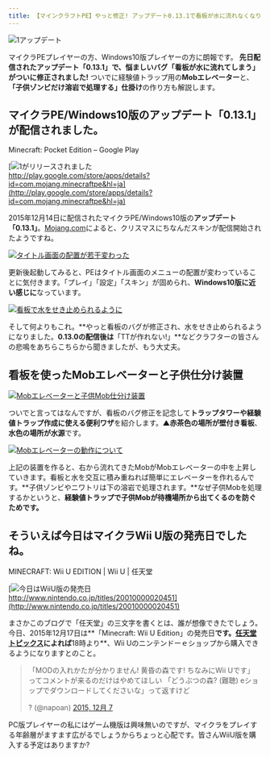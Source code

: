 ```yaml
---
title: 【マインクラフトPE】やっと修正! アップデート0.13.1で看板が水に流れなくなりました (win10版も)
---
```


![1アップデート](https://cdn-ak.f.st-hatena.com/images/fotolife/s/sasigume/20210208/20210208180606.png)

マイクラPEプレイヤーの方、Windows10版プレイヤーの方に朗報です。 **先日配信されたアップデート「0.13.1」で、悩ましいバグ「看板が水に流れてしまう」がついに修正されました!** ついでに経験値トラップ用の**Mobエレベーター**と、**「子供ゾンビだけ溶岩で処理する」仕掛け**の作り方も解説します。

## マイクラPE/Windows10版のアップデート「0.13.1」が配信されました。

Minecraft: Pocket Edition – Google Play

[![1がリリースされました](https://cdn-ak.f.st-hatena.com/images/fotolife/s/sasigume/20210208/20210208132156.jpg)  
http://play.google.com/store/apps/details?id=com.mojang.minecraftpe&hl=ja](http://play.google.com/store/apps/details?id=com.mojang.minecraftpe&hl=ja)

2015年12月14日に配信されたマイクラPE/Windows10版の**アップデート「0.13.1」**。[Mojang.com](http://mojang.com/2015/12/pocket-edition-gets-festive-skin-pack-bug-fixes/)によると、クリスマスにちなんだスキンが配信開始されたようですね。

[![タイトル画面の配置が若干変わった](https://cdn-ak.f.st-hatena.com/images/fotolife/s/sasigume/20210208/20210208140647.jpg)](#5/5/557ea1c4.jpg "タイトル画面の配置が若干変わった")

更新後起動してみると、PEはタイトル画面のメニューの配置が変わっていることに気付きます。「プレイ」「設定」「スキン」が固められ、**Windows10版に近い感じに**なっています。

[![看板で水をせき止められるように](https://cdn-ak.f.st-hatena.com/images/fotolife/s/sasigume/20210208/20210208133544.jpg)](#3/8/38f68c69.jpg "看板で水をせき止められるように")

そして何よりもこれ。**やっと看板のバグが修正され、水をせき止められるようになりました。**0.13.0の配信後は**「TTが作れない!」**などクラフターの皆さんの悲鳴をあちらこちらから聞きましたが、もう大丈夫。

## 看板を使ったMobエレベーターと子供仕分け装置

[![Mobエレベーターと子供Mob仕分け装置](https://cdn-ak.f.st-hatena.com/images/fotolife/s/sasigume/20210208/20210208131233.jpg)](#1/b/1bde5760.jpg "Mobエレベーターと子供Mob仕分け装置")

ついでと言ってはなんですが、看板のバグ修正を記念して**トラップタワーや経験値トラップ作成に使える便利ワザ**を紹介します。▲**赤茶色の場所が壁付き看板**、**水色の場所が水源**です。

[![Mobエレベーターの動作について](https://cdn-ak.f.st-hatena.com/images/fotolife/s/sasigume/20210208/20210208132612.jpg)](#2/a/2a6d0a31.jpg "Mobエレベーターの動作について")

上記の装置を作ると、右から流れてきたMobがMobエレベーターの中を上昇していきます。看板と水を交互に積み重ねれば簡単にエレベーターを作れるんです。**子供ゾンビやニワトリは下の溶岩で処理されます。**なぜ子供Mobを処理するかというと、**経験値トラップで子供Mobが待機場所から出てくるのを防ぐためです。**

## そういえば今日はマイクラWii U版の発売日でしたね。

MINECRAFT: Wii U EDITION | Wii U | 任天堂

[![今日はWiiU版の発売日](https://cdn-ak.f.st-hatena.com/images/fotolife/s/sasigume/20210208/20210208133238.jpg)  
http://www.nintendo.co.jp/titles/20010000020451](http://www.nintendo.co.jp/titles/20010000020451)

まさかこのブログで「任天堂」の三文字を書くとは、誰が想像できたでしょう。今日、2015年12月17日は**「Minecraft: Wii U Edition」の発売日**です。[任天堂トピックス](http://topics.nintendo.co.jp/c/article/3e95bff1-974f-11e5-87cc-0a6d14145cb1.html)によれば**18時より**、Wii Uのニンテンドーｅショップから購入できるようになりますとのこと。

> 「MODの入れかたが分かりません! 黄昏の森です! ちなみにWii Uです」 ってコメントが来るのだけはやめてほしい 「どうぶつの森? (難聴) eショップでダウンロードしてくださいな」って返すけど
> 
> ? (@napoan) [2015, 12月 7](https://twitter.com/napoan/status/673886562615078912)

PC版プレイヤーの私にはゲーム機版は興味無いのですが、マイクラをプレイする年齢層がますます広がるでしょうからちょっと心配です。皆さんWiiU版を購入する予定はありますか?

